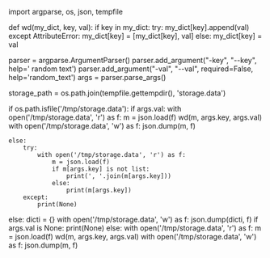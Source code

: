 import argparse, os, json, tempfile
 
 
def wd(my_dict, key, val):
    if key in my_dict:
        try:
            my_dict[key].append(val)
        except AttributeError:
            my_dict[key] = [my_dict[key], val]
    else:
        my_dict[key] = val
 
 
parser = argparse.ArgumentParser()
parser.add_argument("-key", "--key", help=' random text')
parser.add_argument("-val", "--val", required=False, help='random_text')
args = parser.parse_args()
 
storage_path = os.path.join(tempfile.gettempdir(), 'storage.data')
 
if os.path.isfile('/tmp/storage.data'):
    if args.val:
        with open('/tmp/storage.data', 'r') as f:
            m = json.load(f)
            wd(m, args.key, args.val)
        with open('/tmp/storage.data', 'w') as f:
            json.dump(m, f)
 
    else:
        try:
            with open('/tmp/storage.data', 'r') as f:
                m = json.load(f)
                if m[args.key] is not list:
                    print(', '.join(m[args.key]))
                else:
                    print(m[args.key])
        except:
            print(None)
else:
    dicti = {}
    with open('/tmp/storage.data', 'w') as f:
        json.dump(dicti, f)
    if args.val is None:
        print(None)
    else:
        with open('/tmp/storage.data', 'r') as f:
            m = json.load(f)
            wd(m, args.key, args.val)
        with open('/tmp/storage.data', 'w') as f:
            json.dump(m, f)
